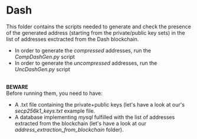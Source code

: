# Dash
This folder contains the scripts needed to generate and check the presence of the generated address (starting from the private/public key sets) in the list of addresses exctracted from the Dash blockchain.
<br>
- In order to generate the *compressed* addresses, run the *CompDashGen.py* script
- In order to generate the *uncompressed* addresses, run the *UncDashGen.py* script
<br><br>

**BEWARE**<br>
Before running them, you need to have:
- A .txt file containing the private+public keys (let's have a look at our's *secp256k1_keys.txt* example file.
- A database implementing *mysql* fulfilled with the list of addresses extracted from the blockchain (let's have a look at our *address_extraction_from_blockchain* folder).
